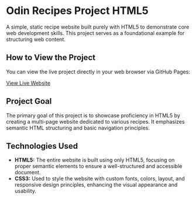 # Odin Recipes Project HTML5

A simple, static recipe website built purely with HTML5 to demonstrate core web development skills. This project serves as a foundational example for structuring web content.

## How to View the Project
You can view the live project directly in your web browser via GitHub Pages:

[View Live Website](https://mihotada.github.io/odin-recipes/index.html)

## Project Goal
The primary goal of this project is to showcase proficiency in HTML5 by creating a multi-page website dedicated to various recipes. It emphasizes semantic HTML structuring and basic navigation principles.

## Technologies Used
* **HTML5:** The entire website is built using only HTML5, focusing on proper semantic elements to ensure a well-structured and accessible document.
* **CSS3:** Used to style the website with custom fonts, colors, layout, and responsive design principles, enhancing the visual appearance and usability.
